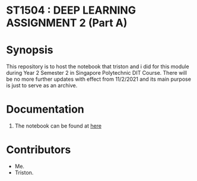 # ST1504 : DEEP LEARNING ASSIGNMENT 2 (Part A)

# Synopsis

This repository is to host the notebook that triston and i did for this module during Year 2 Semester 2 in Singapore Polytechnic DIT Course. There will be no more further updates with effect from 11/2/2021 and its main purpose is just to serve as an archive.

# Documentation
1. The notebook can be found at [here](./Assignment_2.ipynb)

# Contributors
- Me.
- Triston.
